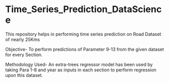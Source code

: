 # Time_Series_Prediction_DataScience

This repository helps in performing time series prediction on Road Dataset of nearly 25Kms

Objective-
To perform predictions of Parameter 9-13 from the given dataset for every Section.

Methodology Used-
An extra-trees regressor model has been used by taking Para 1-8 and year as inputs in each section to perform regression upon this dataset.
